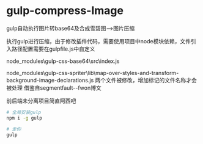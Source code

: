 # gulp-compress-Image
gulp自动执行图片转base64及合成雪碧图-->图片压缩

执行gulp进行压缩，由于修改插件代码，需要使用项目中node模块依赖，文件引入路径配置需要在gulpfile.js中自定义

node_modules\gulp-css-base64\src\index.js

node_modules\gulp-css-spriter\lib\map-over-styles-and-transform-background-image-declarations.js
两个文件被修改，增加标记的文件名称才会被处理
借鉴自segmentfault--fwon博文

前后端未分离项目简直阿西吧


``` bash
# 全局安装gulp
npm i -g gulp

# 走你
gulp
```

